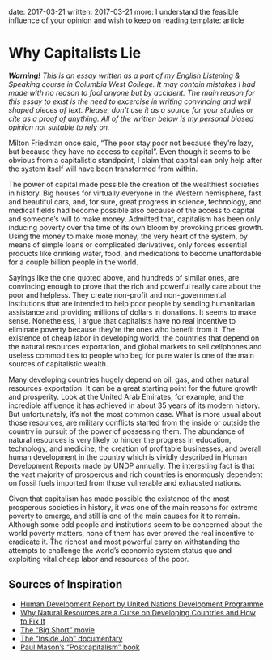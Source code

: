 date: 2017-03-21
written: 2017-03-21
more: I understand the feasible influence of your opinion and wish to keep on reading
template: article

# Why Capitalists Lie

*__Warning!__ This is an essay written as a part of my English Listening & Speaking course in Columbia West College. It may contain mistakes I had made with no reason to fool anyone but by accident. The main reason for this essay to exist is the need to excercise in writing convincing and well shaped pieces of text. Please, don't use it as a source for your studies or cite as a proof of anything. All of the written below is my personal biased opinion not suitable to rely on.*

Milton Friedman once said, “The poor stay poor not because they’re lazy, but because they have no access to capital”. Even though it seems to be obvious from a capitalistic standpoint, I claim that capital can only help after the system itself will have been transformed from within.

The power of capital made possible the creation of the wealthiest societies in history. Big houses for virtually everyone in the Western hemisphere, fast and beautiful cars, and, for sure, great progress in science, technology, and medical fields had become possible also because of the access to capital and someone’s will to make money. Admitted that, capitalism has been only inducing poverty over the time of its own bloom by provoking prices growth. Using the money to make more money, the very heart of the system, by means of simple loans or complicated derivatives, only forces essential products like drinking water, food, and medications to become unaffordable for a couple billion people in the world.

Sayings like the one quoted above, and hundreds of similar ones, are convincing enough to prove that the rich and powerful really care about the poor and helpless. They create non-profit and non-governmental institutions that are intended to help poor people by sending humanitarian assistance and providing millions of dollars in donations. It seems to make sense. Nonetheless, I argue that capitalists have no real incentive to eliminate poverty because they’re the ones who benefit from it. The existence of cheap labor in developing world, the countries that depend on the natural resources exportation, and global markets to sell cellphones and useless commodities to people who beg for pure water is one of the main sources of capitalistic wealth.

Many developing countries hugely depend on oil, gas, and other natural resources exportation. It can be a great starting point for the future growth and prosperity. Look at the United Arab Emirates, for example, and the incredible affluence it has achieved in about 35 years of its modern history. But unfortunately, it’s not the most common case. What is more usual about those resources, are military conflicts started from the inside or outside the country in pursuit of the power of possessing them. The abundance of natural resources is very likely to hinder the progress in education, technology, and medicine, the creation of profitable businesses, and overall human development in the country which is vividly described in Human Development Reports made by UNDP annually. The interesting fact is that the vast majority of prosperous and rich countries is enormously dependent on fossil fuels imported from those vulnerable and exhausted nations.

Given that capitalism has made possible the existence of the most prosperous societies in history, it was one of the main reasons for extreme poverty to emerge, and still is one of the main causes for it to remain. Although some odd people and institutions seem to be concerned about the world poverty matters, none of them has ever proved the real incentive to eradicate it. The richest and most powerful carry on withstanding the attempts to challenge the world’s economic system status quo and exploiting vital cheap labor and resources of the poor.

## Sources of Inspiration

* [Human Development Report by United Nations Development Programme](http://report.hdr.undp.org/)
* [Why Natural Resources are a Curse on Developing Countries and How to Fix It](https://www.theatlantic.com/international/archive/2012/04/why-natural-resources-are-a-curse-on-developing-countries-and-how-to-fix-it/256508/)
* [The “Big Short” movie](http://www.imdb.com/title/tt1596363/)
* [The “Inside Job” documentary](http://www.imdb.com/title/tt1645089/)
* [Paul Mason’s “Postcapitalism” book](https://www.goodreads.com/book/show/24878857-postcapitalism)